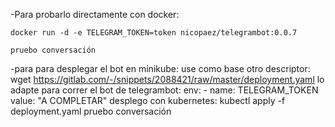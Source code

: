 
-Para probarlo directamente con docker:

    docker run -d -e TELEGRAM_TOKEN=token nicopaez/telegrambot:0.0.7

    pruebo conversación

-para para desplegar el bot en minikube:
   use como base otro descriptor:
     wget https://gitlab.com/-/snippets/2088421/raw/master/deployment.yaml
   lo adapte para correr el bot de telegrambot:
     env:
       - name: TELEGRAM_TOKEN
         value: "A COMPLETAR"
   desplego con kubernetes:
      kubectl apply -f deployment.yaml
   pruebo conversación 
